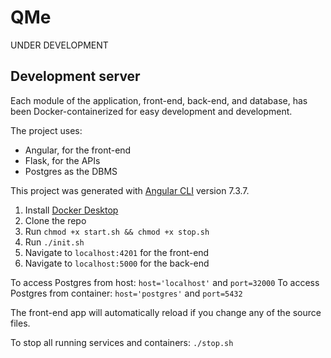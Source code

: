 # QMe

UNDER DEVELOPMENT

## Development server

Each module of the application, front-end, back-end, and database, has been Docker-containerized for easy development and development.

The project uses:
- Angular, for the front-end
- Flask, for the APIs
- Postgres as the DBMS

This project was generated with [Angular CLI](https://github.com/angular/angular-cli) version 7.3.7.

1) Install <a href="https://www.docker.com/products/docker-desktop">Docker Desktop</a>
2) Clone the repo
3) Run `chmod +x start.sh && chmod +x stop.sh`
4) Run `./init.sh`
5) Navigate to `localhost:4201` for the front-end
6) Navigate to `localhost:5000` for the back-end

To access Postgres from host: `host='localhost'` and `port=32000`
To access Postgres from container: `host='postgres'` and `port=5432`

The front-end app will automatically reload if you change any of the source files.

To stop all running services and containers: `./stop.sh`